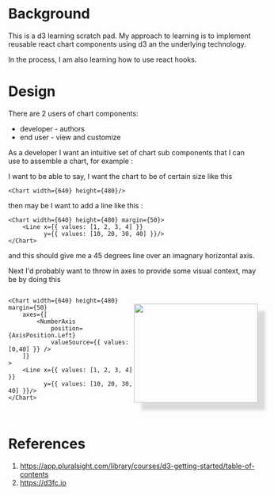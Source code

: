 # Background

This is a d3 learning scratch pad. My approach to learning is to implement reusable react chart components using d3 an the underlying technology.

In the process, I am also learning how to use react hooks. 

# Design

There are 2 users of chart components:
- developer - authors
- end user - view and customize

As a developer I want an intuitive set of chart sub components that I can use to assemble a chart, for example :

I want to be able to say, I want the chart to be of certain size like this 

    <Chart width={640} height={480}/>

then may be I want to add a line like this :

    <Chart width={640} height={480} margin={50}>
        <Line x={{ values: [1, 2, 3, 4] }}
              y={{ values: [10, 20, 30, 40] }}/>
    </Chart>

and this should give me a 45 degrees line over an imagnary horizontal axis.

Next I'd probably want to throw in axes to provide some visual context, may be by doing this 

<div style="display: flex;align-items: center;justify-content: space-evenly;">
<pre><code>&lt;Chart width={640} height={480} margin={50}
    axes={[
        &lt;NumberAxis
            position={AxisPosition.Left}
            valueSource={{ values: [0,40] }} /&gt;
    ]}
&gt;
    &lt;Line x={{ values: [1, 2, 3, 4] }}
          y={{ values: [10, 20, 30, 40] }}/&gt;
&lt;/Chart&gt;    
</code>
</pre>
<div style="box-shadow: 15px 15px 5px 0px rgba(219,219,219,1);"><img src="https://gist.githubusercontent.com/kahgeh/a473093ea66190b2449fa85788f5e66c/raw/cacd60b7259fdef3f83a1a894af4e62302e8a84c/simplelinechart.png" style="width: 250px;height: 200px;">
</div>
</div>

# References
1. https://app.pluralsight.com/library/courses/d3-getting-started/table-of-contents
2. https://d3fc.io